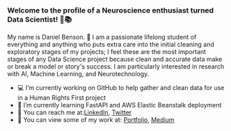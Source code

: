 ### Welcome to the profile of a Neuroscience enthusiast turned Data Scientist! 👋:books:

My name is Daniel Benson. :name_badge: I am a passionate lifelong student of everything and anything who puts extra care into the initial cleaning and exploratory stages of my projects; I feel these are the most important stages of any Data Science project because clean and accurate data make or break a model or story's success. I am particularly interested in research with AI, Machine Learning, and Neurotechnology.

- :computer: I’m currently working on GitHub to help gather and clean data for use in a Human Rights First project
- :school_satchel: I’m currently learning FastAPI and AWS Elastic Beanstalk deployment
- :mega: You can reach me at:[LinkedIn](https://www.linkedin.com/in/daniel-benson-dsaopls/), [Twitter](https://twitter.com/DanielbensonPoe)
- :notebook: You can view some of my work at: [Portfolio](https://daniel-benson-poe.github.io/), [Medium](https://medium.com/@danielbensonpoe)
